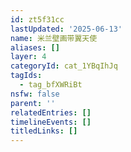 ```yaml
---
id: zt5f31cc
lastUpdated: '2025-06-13'
name: 米兰壁画带翼天使
aliases: []
layer: 4
categoryId: cat_1YBqIhJq
tagIds:
  - tag_bfXWRiBt
nsfw: false
parent: ''
relatedEntries: []
timelineEvents: []
titledLinks: []
---
```


